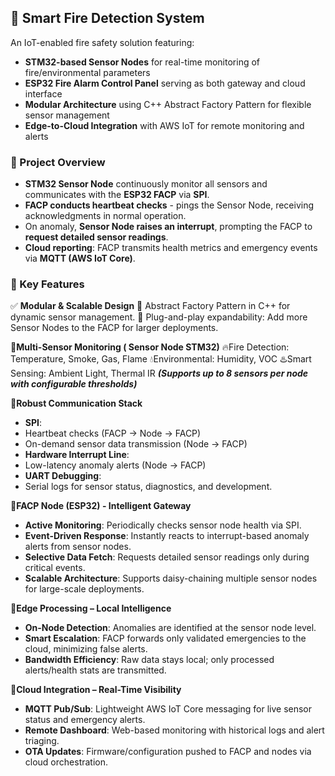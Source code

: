 ## 🚨 Smart Fire Detection System
An IoT-enabled fire safety solution featuring:
- **STM32-based Sensor Nodes** for real-time monitoring of fire/environmental parameters
- **ESP32 Fire Alarm Control Panel** serving as both gateway and cloud interface
- **Modular Architecture** using C++ Abstract Factory Pattern for flexible sensor management
- **Edge-to-Cloud Integration** with AWS IoT for remote monitoring and alerts

### 📌 Project Overview
- **STM32 Sensor Node** continuously monitor all sensors and communicates with the **ESP32 FACP** via **SPI**.
- **FACP conducts heartbeat checks** - pings the Sensor Node, receiving acknowledgments in normal operation.
- On anomaly, **Sensor Node raises an interrupt**, prompting the FACP to **request detailed sensor readings**.
- **Cloud reporting**: FACP transmits health metrics and emergency events via **MQTT (AWS IoT Core)**.

### 🔧 Key Features
✅ **Modular & Scalable Design**
🔹 Abstract Factory Pattern in C++ for dynamic sensor management.
🔹 Plug-and-play expandability: Add more Sensor Nodes to the FACP for larger deployments.

🔹**Multi-Sensor Monitoring ( Sensor Node STM32)**
🔥Fire Detection: Temperature, Smoke, Gas, Flame
💧Environmental: Humidity, VOC
♨️Smart Sensing: Ambient Light, Thermal IR 
***(Supports up to 8 sensors per node with configurable thresholds)***

🔹**Robust Communication Stack**
- **SPI**:
 - Heartbeat checks (FACP → Node → FACP)
 - On-demand sensor data transmission (Node → FACP)
- **Hardware Interrupt Line**:
 - Low-latency anomaly alerts (Node → FACP)
- **UART Debugging**:
 - Serial logs for sensor status, diagnostics, and development.

🔹**FACP Node (ESP32) - Intelligent Gateway**
- **Active Monitoring**: Periodically checks sensor node health via SPI.
- **Event-Driven Response**: Instantly reacts to interrupt-based anomaly alerts from sensor nodes.
- **Selective Data Fetch**: Requests detailed sensor readings only during critical events.
- **Scalable Architecture**: Supports daisy-chaining multiple sensor nodes for large-scale deployments.

🔹**Edge Processing – Local Intelligence**
- **On-Node Detection**: Anomalies are identified at the sensor node level.
- **Smart Escalation**: FACP forwards only validated emergencies to the cloud, minimizing false alerts.
- **Bandwidth Efficiency**: Raw data stays local; only processed alerts/health stats are transmitted.

🔹**Cloud Integration – Real-Time Visibility**
- **MQTT Pub/Sub**: Lightweight AWS IoT Core messaging for live sensor status and emergency alerts.
- **Remote Dashboard**: Web-based monitoring with historical logs and alert triaging.
- **OTA Updates**: Firmware/configuration pushed to FACP and nodes via cloud orchestration.
